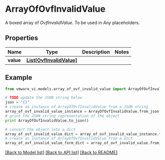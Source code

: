 # ArrayOfOvfInvalidValue

A boxed array of *OvfInvalidValue*. To be used in *Any* placeholders. 

## Properties
Name | Type | Description | Notes
------------ | ------------- | ------------- | -------------
**value** | [**List[OvfInvalidValue]**](OvfInvalidValue.md) |  | 

## Example

```python
from vmware_vi.models.array_of_ovf_invalid_value import ArrayOfOvfInvalidValue

# TODO update the JSON string below
json = "{}"
# create an instance of ArrayOfOvfInvalidValue from a JSON string
array_of_ovf_invalid_value_instance = ArrayOfOvfInvalidValue.from_json(json)
# print the JSON string representation of the object
print ArrayOfOvfInvalidValue.to_json()

# convert the object into a dict
array_of_ovf_invalid_value_dict = array_of_ovf_invalid_value_instance.to_dict()
# create an instance of ArrayOfOvfInvalidValue from a dict
array_of_ovf_invalid_value_form_dict = array_of_ovf_invalid_value.from_dict(array_of_ovf_invalid_value_dict)
```
[[Back to Model list]](../README.md#documentation-for-models) [[Back to API list]](../README.md#documentation-for-api-endpoints) [[Back to README]](../README.md)


